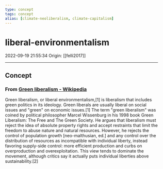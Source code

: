```yaml
---
type: concept
tags: concept
alias: [climate-neoliberalism, climate-capitalism]
---
```


# liberal-environmentalism

2022-09-19 21:55:34
Origin: [[felli2017]]

---

## Concept

### From [Green liberalism - Wikipedia](https://en.wikipedia.org/wiki/Green_liberalism)

Green liberalism, or liberal environmentalism,[1] is liberalism that includes green politics in its ideology. Green liberals are usually liberal on social issues and "green" on economic issues.[1] The term "green liberalism" was coined by political philosopher Marcel Wissenburg in his 1998 book Green Liberalism: The Free and The Green Society. He argues that liberalism must reject the idea of absolute property rights and accept restraints that limit the freedom to abuse nature and natural resources. However, he rejects the control of population growth [neo-malthusian, ed.] and any control over the distribution of resources as incompatible with individual liberty, instead favoring supply-side control: more efficient production and curbs on overproduction and overexploitation. This view tends to dominate the movement, although critics say it actually puts individual liberties above sustainability.[2]
